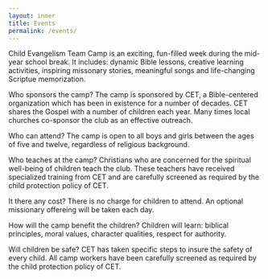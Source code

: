 ```yaml
---
layout: inner
title: Events
permalink: /events/
---
```

Child Evangelism Team Camp is an exciting, fun-filled week during the mid-year school break. It includes: dynamic Bible lessons, creative learning activities, inspiring missonary stories, meaningful songs and life-changing Scriptue memorization.

Who sponsors the camp?
The camp is sponsored by CET, a Bible-centered organization which has been in existence for a number of decades. CET shares the Gospel with a number of children each year.  Many times local churches co-sponsor the club as an effective outreach.

Who can attend?
The camp is open to all boys and girls between the ages of five and twelve, regardless of religious background.

Who teaches at the camp?
Christians who are concerned for the spiritual well-being of children teach the club.  These teachers have received specialized training from CET and are carefully screened as required by the child protection policy of CET.

It there any cost?
There is no charge for children to attend. An optional missionary offereing will be taken each day.

How will the camp benefit the children?
Children will learn: biblical principles, moral values, character qualities, respect for authority.

Will children be safe?
CET has taken specific steps to insure the safety of every child. All camp workers have been carefully screened as required by the child protection policy of CET.
